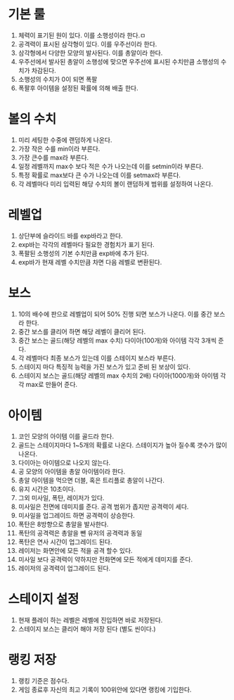 # 기본 룰
1) 체력이 표기된 원이 있다. 이를 소행성이라 한다.ㅁ
2) 공격력이 표시된 삼각형이 있다. 이를 우주선이라 한다.
3) 삼각형에서 다양한 모양의 발사된다. 이를 총알이라 한다.
4) 우주선에서 발사된 총알이 소행성에 맞으면 우주선에 표시된 수치만큼 소행성의 수치가 차감된다.
5) 소행성의 수치가 0이 되면 폭팔
6) 폭팔후 아이템을 설정된 확률에 의해 배출 한다.

# 볼의 수치 
1) 미리 세팅한 수중에 랜덤하게 나온다. 
2) 가장 작은 수를 min이라 부른다.
3) 가장 큰수를 max라 부른다.
4) 일정 레벨까지 max수 보다 적은 수가 나오는데 이를 setmin이라 부른다.
5) 특정 확률로 max보다 큰 수가 나오는데 이를 setmax라 부른다.
6) 각 레벨마다 미리 입력된 해당 수치의 볼이 랜덤하게 범위를 설정하여 나온다.

# 레벨업
1) 상단부에 슬라이드 바를 exp바라고 한다. 
2) exp바는 각각의 레벨마다 필요한 경험치가 표기 된다. 
3) 폭팔된 소행성의 기본 수치만큼 exp바에 추가 된다. 
9) exp바가 현재 레벨 수치만큼 차면 다음 레벨로 변환된다.

# 보스 
1) 10의 배수에 판으로 레벨업이 되어 50% 진행 되면 보스가 나온다. 이를 중간 보스라 한다.
2) 중간 보스를 클리어 하면 해당 레벨이 클리어 된다. 
3) 중간 보스는 골드(해당 레벨의 max 수치) 다이아(100개)와 아이템 각각 3개씩 준다.
4) 각 레벨마다 최종 보스가 있는데 이를 스테이지 보스라 부른다. 
5) 스테이지 마다 특징적 능력을 가진 보스가 있고 준비 된 보상이 있다. 
6) 스테이지 보스는 골드(해당 레벨의 max 수치의 2배) 다이아(1000개)와 아이템 각각 max로 만들어 준다.

# 아이템
1) 코인 모양의 아이템 이를 골드라 한다. 
2) 골드는 스테이지마다 1~5개의 확률로 나온다. 스테이지가 높아 질수록 갯수가 많이 나온다.
3) 다이아는 아이템으로 나오지 않는다. 
4) 공 모양의 아이템을 총알 아이템이라 한다.
5) 총알 아이템을 먹으면 더블, 혹은 트리플로 총알이 나간다.
6) 유지 시간은 10초이다. 
7) 그외 미사일, 폭탄, 레이저가 있다. 
8) 미사일은 전면에 데미지를 준다. 공격 범위가 좁지만 공격력이 세다.
9) 미사일을 업그레이드 하면 공격력이 상승한다.
10) 폭탄은 8방향으로 총알을 발사한다.
11) 폭탄의 공격력은 총알을 뺀 유저의 공격력과 동일 
12) 폭탄은 연사 시간이 업그레이드 된다.
13) 레이저는 화면안에 모든 적을 공격 할수 있다.
14) 미사일 보다 공격력이 약하지만 전화면에 모든 적에게 데미지를 준다. 
15) 레이저의 공격력이 업그레이드 된다. 

# 스테이지 설정
1) 현재 플레이 하는 레벨은 레벨에 진입하면 바로 저장된다.
2) 스테이지 보스는 클리어 해야 저장 된다 (별도 씬이다.)

# 랭킹 저장
1) 랭킹 기준은 점수다. 
2) 게임 종료후 자신의 최고 기록이 100위안에 있다면 랭킹에 기입한다.
